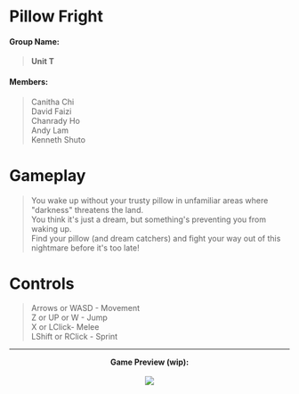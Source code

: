# Pillow Fright
#### Group Name:  
> **Unit T**  

#### Members:  
>Canitha Chi  
>David Faizi  
>Chanrady Ho  
>Andy Lam  
>Kenneth Shuto  

# Gameplay  
> You wake up without your trusty pillow in unfamiliar areas where "darkness" threatens the land.  
> You think it's just a dream, but something's preventing you from waking up.  
> Find your pillow (and dream catchers) and fight your way out of this nightmare before it's too late!  

# Controls  
> Arrows or WASD - Movement  
> Z or UP or W - Jump  
> X or LClick- Melee  
> LShift or RClick - Sprint  

---
<p align="center">
  <b>Game Preview (wip):</b><br>
  <br>
  <img src="https://user-images.githubusercontent.com/40310181/143508810-befc0ced-b0cf-4da3-b683-46eb9ee87049.gif">
</p>

